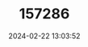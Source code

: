 ---
title: "157286"
category: "Eremias velox"
draft: false
date: 2024-02-22 13:03:52
languages:
  English: ["Rapid Fringe-toed Lizard", "Central Asian Racerunner"]
  Russian: ["Bystraya Yashchurka"]
  French: ["Eremias Veloce"]
  Tajik: ["Kaltankalosi Chobuk"]
  German: ["Schneller Wustenrenner"]
  Kazakh: ["Schurgish Kesirtke"]
  Chinese: ["快步麻蜥"]
---